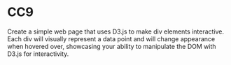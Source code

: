 # CC9
Create a simple web page that uses D3.js to make div elements interactive. Each div will visually represent a data point and will change appearance when hovered over, showcasing your ability to manipulate the DOM with D3.js for interactivity.

